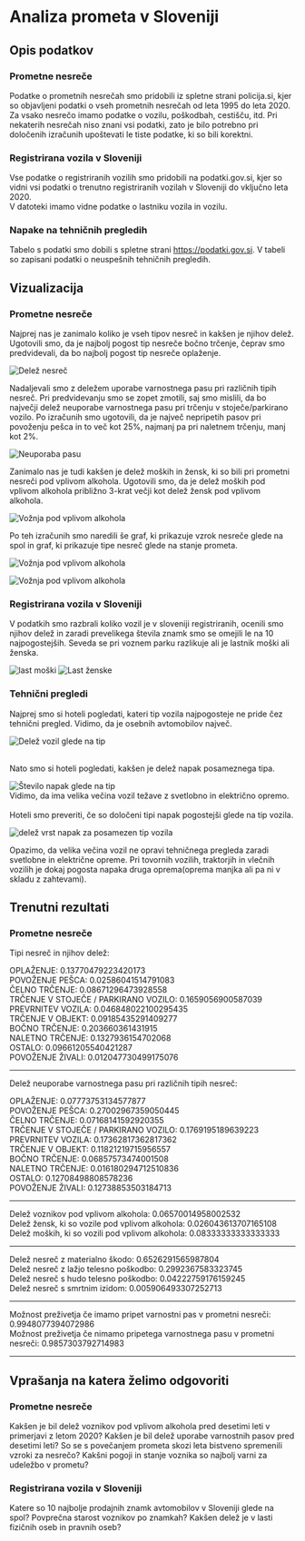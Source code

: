 ﻿# Analiza prometa v Sloveniji

## Opis podatkov

### Prometne nesreče
Podatke o prometnih nesrečah smo pridobili iz spletne strani policija.si, kjer so objavljeni podatki o vseh prometnih nesrečah od leta 1995 do leta 2020. Za vsako nesrečo imamo podatke o vozilu, poškodbah, cestišču, itd. Pri nekaterih nesrečah niso znani vsi podatki, zato je bilo potrebno pri določenih izračunih upoštevati le tiste podatke, ki so bili korektni.


### Registrirana vozila v Sloveniji
Vse podatke o registriranih vozilih smo pridobili na podatki.gov.si, kjer so vidni vsi podatki o trenutno registriranih vozilah v Sloveniji do vključno leta 2020.  
V datoteki imamo vidne podatke o lastniku vozila in vozilu.

### Napake na tehničnih pregledih
Tabelo s podatki smo dobili s spletne strani https://podatki.gov.si. V tabeli so zapisani podatki o neuspešnih tehničnih pregledih.

## Vizualizacija

### Prometne nesreče
Najprej nas je zanimalo koliko je vseh tipov nesreč in kakšen je njihov delež. Ugotovili smo, da je najbolj pogost tip nesreče bočno trčenje, čeprav smo predvidevali, da bo najbolj pogost tip nesreče oplaženje.

![](delezNesrec.png "Delež nesreč")

Nadaljevali smo z deležem uporabe varnostnega pasu pri različnih tipih nesreč. Pri predvidevanju smo se zopet zmotili, saj smo mislili, da bo največji delež neuporabe varnostnega pasu pri trčenju v stoječe/parkirano vozilo. Po izračunih smo ugotovili, da je največ nepripetih pasov pri povoženju pešca in to več kot 25%, najmanj pa pri naletnem trčenju, manj kot 2%.

![](neuporabaPasu.png "Neuporaba pasu")

Zanimalo nas je tudi kakšen je delež moških in žensk, ki so bili pri prometni nesreči pod vplivom alkohola. Ugotovili smo, da je delež moških pod vplivom alkohola približno 3-krat večji kot delež žensk pod vplivom alkohola.

![](podVplivomAlkohola.png "Vožnja pod vplivom alkohola")

Po teh izračunih smo naredili še graf, ki prikazuje vzrok nesreče glede na spol in graf, ki prikazuje tipe nesreč glede na stanje prometa.

![](vzrokNesrečeGledeNaSpol.png "Vožnja pod vplivom alkohola")

![](tipNesrečeGledeNaStanjePrometa.png "Vožnja pod vplivom alkohola")

### Registrirana vozila v Sloveniji
V podatkih smo razbrali koliko vozil je v sloveniji registriranih, ocenili smo njihov delež in zaradi prevelikega števila znamk smo se omejili le na 10 najpogostejših. Seveda se pri voznem parku razlikuje ali je lastnik moški ali ženska.  


![](last_moski.png "last moški")    ![](last_zenske.png "Last ženske")


### Tehnični pregledi

Najprej smo si hoteli pogledati, kateri tip vozila najpogosteje ne pride čez tehnični pregled. Vidimo, da je osebnih avtomobilov največ.

![](slike_technicni/delezGledeNaTip.png "Delež vozil glede na tip")

<br />
Nato smo si hoteli pogledati, kakšen je delež napak posameznega tipa.

![](slike_technicni/stNapakGledeNaTip.png "Število napak glede na tip")
<br />
Vidimo, da ima velika večina vozil težave z svetlobno in električno opremo.
<br /><br />
Hoteli smo preveriti, če so določeni tipi napak pogostejši glede na tip vozila. 

![](slike_technicni/napakeGledeNaTip.png "delež vrst napak za posamezen tip vozila")

Opazimo, da velika večina vozil ne opravi tehničnega pregleda zaradi svetlobne in električne opreme. Pri tovornih vozilih, traktorjih in vlečnih vozilih je dokaj pogosta napaka druga oprema(oprema manjka ali pa ni v skladu z zahtevami).



## Trenutni rezultati

### Prometne nesreče
Tipi nesreč in njihov delež: 

OPLAŽENJE: 0.13770479223420173  
POVOŽENJE PEŠCA: 0.02586041514791083  
ČELNO TRČENJE: 0.08671296473928558  
TRČENJE V STOJEČE / PARKIRANO VOZILO: 0.1659056900587039  
PREVRNITEV VOZILA: 0.046848022100295435  
TRČENJE V OBJEKT: 0.09185435291409277  
BOČNO TRČENJE: 0.203660361431915  
NALETNO TRČENJE: 0.1327936154702068  
OSTALO: 0.09661205540421287  
POVOŽENJE ŽIVALI: 0.012047730499175076  

---

Delež neuporabe varnostnega pasu pri različnih tipih nesreč:

OPLAŽENJE: 0.07773753134577877  
POVOŽENJE PEŠCA: 0.27002967359050445  
ČELNO TRČENJE: 0.07168141592920355  
TRČENJE V STOJEČE / PARKIRANO VOZILO: 0.1769195189639223  
PREVRNITEV VOZILA: 0.17362817362817362  
TRČENJE V OBJEKT: 0.11821219715956557  
BOČNO TRČENJE: 0.06857573474001508  
NALETNO TRČENJE: 0.016180294712510836  
OSTALO: 0.12708498808578236  
POVOŽENJE ŽIVALI: 0.12738853503184713  

---

Delež voznikov pod vplivom alkohola: 0.06570014958002532  
Delež žensk, ki so vozile pod vplivom alkohola: 0.026043613707165108  
Delež moških, ki so vozili pod vplivom alkohola: 0.08333333333333333  

---

Delež nesreč z materialno škodo: 0.6526291565987804  
Delež nesreč z lažjo telesno poškodbo: 0.2992367583323745  
Delež nesreč s hudo telesno poškodbo: 0.04222759176159245  
Delež nesreč s smrtnim izidom: 0.005906493307252713  

---

Možnost preživetja če imamo pripet varnostni pas v prometni nesreči: 0.9948077394072986  
Možnost preživetja če nimamo pripetega varnostnega pasu v prometni nesreči: 0.9857303792714983  

---





## Vprašanja na katera želimo odgovoriti

### Prometne nesreče
Kakšen je bil delež voznikov pod vplivom alkohola pred desetimi leti v primerjavi z letom 2020?
Kakšen je bil delež uporabe varnostnih pasov pred desetimi leti?
So se s povečanjem prometa skozi leta bistveno spremenili vzroki za nesrečo?
Kakšni pogoji in stanje voznika so najbolj varni za udeležbo v prometu?

### Registrirana vozila v Sloveniji
Katere so 10 najbolje prodajnih znamk avtomobilov v Sloveniji glede na spol?
Povprečna starost voznikov po znamkah?
Kakšen delež je v lasti fizičnih oseb in pravnih oseb?
